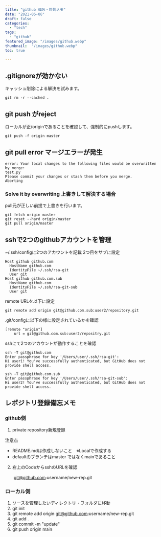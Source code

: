 ```yaml
---
title: "github 備忘・対処メモ"
date: "2021-06-06"
draft: false
categories:
  - "tech"
tags:
  - "github"
featured_image: "/images/github.webp"
thumbnail:  "/images/github.webp"
toc: true

---
```


## .gitignoreが効かない

キャッシュ削除による解決を試みます。
```shell
git rm -r --cached .
```

## git push がreject

ローカルが正/originであることを確認して、強制的にpushします。
```shell
git push -f origin master
```

## git pull error マージエラーが発生


```shell
error: Your local changes to the following files would be overwritten by merge:
test.py
Please commit your changes or stash them before you merge.
Aborting
```

### Solve it by overwriting 上書きして解決する場合

 pull元が正しい前提で上書きを行います。

```shell
git fetch origin master
git reset --hard origin/master
git pull origin/master
```


## sshで2つのgithubアカウントを管理

~/.ssh/configに2つのアカウントを記載 2つ目をサブに設定
```shell
Host github github.com
  HostName github.com
  IdentityFile ~/.ssh/rsa-git
  User git
Host github github.com.sub
  HostName github.com
  IdentityFile ~/.ssh/rsa-git-sub
  User git
```
remote URLを以下に設定

```shell
git remote add origin git@github.com.sub:user2/repository.git
```

.git/configに以下の様に設定されているかを確認
```shell
[remote "origin"]
	url = git@github.com.sub:user2/repositry.git
```

sshにて2つのアカウントが動作することを確認

```shell
ssh -T git@github.com
Enter passphrase for key '/Users/user/.ssh/rsa-git':
Hi user1! You've successfully authenticated, but GitHub does not provide shell access.

ssh -T git@github.com.sub
Enter passphrase for key '/Users/user/.ssh/rsa-git-sub':
Hi user2! You've successfully authenticated, but GitHub does not provide shell access.

```



## レポジトリ登録備忘メモ

### github側

1. private repository新規登録

注意点
- README.mdは作成しないこと　※Localで作成する
- defaultのブランチはmaster ではなくmainであること


2. 右上のCodeからsshのURLを確認

　　git@github.com:username/new-rep.git



### ローカル側

1. ソースを管理したいディレクトリ・フォルダに移動
2. git init
3. git remote add origin git@github.com:username/new-rep.git
4. git add .
5. git commit -m "update"
6. git push origin main
